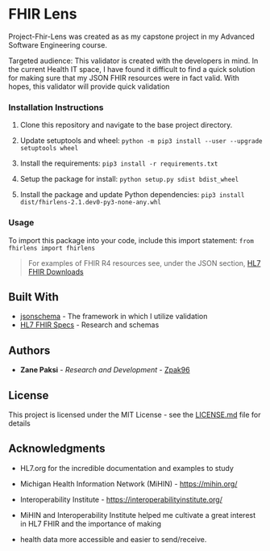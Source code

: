 # FHIR Lens
Project-Fhir-Lens was created as as my capstone project in my Advanced Software Engineering course.

Targeted audience:
This validator is created with the developers in mind. In the current Health IT space, I have found it difficult to find a quick
solution for making sure that my JSON FHIR resources were in fact valid. With hopes, this validator will provide quick validation

### Installation Instructions
1. Clone this repository and navigate to the base project directory.

2. Update setuptools and wheel:
```python -m pip3 install --user --upgrade setuptools wheel```

2. Install the requirements:
```pip3 install -r requirements.txt```

3. Setup the package for install:
```python setup.py sdist bdist_wheel```

4. Install the package and update Python dependencies:
```pip3 install dist/fhirlens-2.1.dev0-py3-none-any.whl```

### Usage
To import this package into your code, include this import statement:
```from fhirlens import fhirlens```

> For examples of FHIR R4 resources see, under the JSON section, [HL7 FHIR Downloads](https://www.hl7.org/fhir/downloads.html)

## Built With

* [jsonschema](https://pypi.org/project/jsonschema/) - The framework in which I utilize validation
* [HL7 FHIR Specs](http://hl7.org/fhir/) - Research and schemas

## Authors

* **Zane Paksi** - *Research and Development* - [Zpak96](https://github.com/zpak96)

## License

This project is licensed under the MIT License - see the [LICENSE.md](LICENSE.md) file for details

## Acknowledgments

* HL7.org for the incredible documentation and examples to study
* Michigan Health Information Network (MiHIN) - https://mihin.org/
* Interoperability Institute - https://interoperabilityinstitute.org/

* MiHIN and Interoperability Institute helped me cultivate a great interest in HL7 FHIR and the importance of making
* health data more accessible and easier to send/receive.


